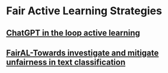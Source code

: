 # Fair Active Learning Strategies


## [ChatGPT in the loop active learning](https://github.com/FairALS/chatgpt-in-the-loop-active-learning)


## [FairAL-Towards investigate and mitigate unfairness in text classification](https://github.com/FairALS/unfairness-in-text-classification.git)
